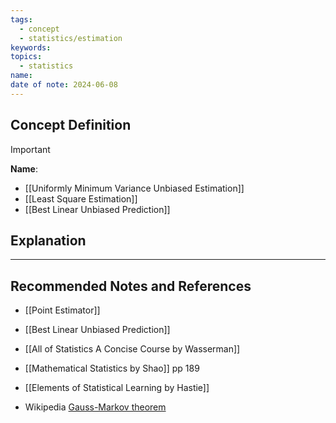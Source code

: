 ```yaml
---
tags:
  - concept
  - statistics/estimation
keywords: 
topics:
  - statistics
name: 
date of note: 2024-06-08
---
```


## Concept Definition

>[!important]
>**Name**: 


- [[Uniformly Minimum Variance Unbiased Estimation]]
- [[Least Square Estimation]]
- [[Best Linear Unbiased Prediction]]

## Explanation





-----------
##  Recommended Notes and References


- [[Point Estimator]]
- [[Best Linear Unbiased Prediction]]


- [[All of Statistics A Concise Course by Wasserman]]
- [[Mathematical Statistics by Shao]] pp 189
- [[Elements of Statistical Learning by Hastie]]

- Wikipedia [Gauss-Markov theorem](https://en.wikipedia.org/wiki/Gauss%E2%80%93Markov_theorem)